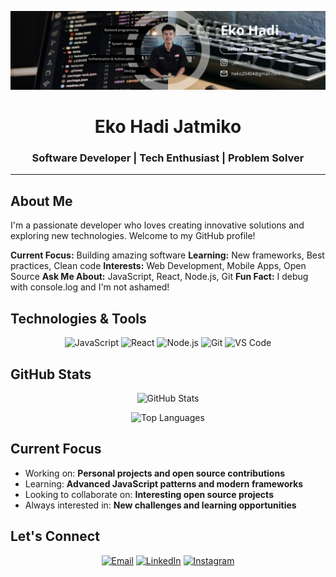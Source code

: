 <div align="center">

![Header](img/git.png)

# Eko Hadi Jatmiko

### Software Developer | Tech Enthusiast | Problem Solver

---

</div>

## About Me

I'm a passionate developer who loves creating innovative solutions and exploring new technologies. Welcome to my GitHub profile!


**Current Focus:** Building amazing software
**Learning:** New frameworks, Best practices, Clean code
**Interests:** Web Development, Mobile Apps, Open Source
**Ask Me About:** JavaScript, React, Node.js, Git
**Fun Fact:** I debug with console.log and I'm not ashamed!

## Technologies & Tools

<div align="center">

![JavaScript](https://img.shields.io/badge/-JavaScript-F7DF1E?style=flat-square&logo=javascript&logoColor=black)
![React](https://img.shields.io/badge/-React-61DAFB?style=flat-square&logo=react&logoColor=black)
![Node.js](https://img.shields.io/badge/-Node.js-339933?style=flat-square&logo=node.js&logoColor=white)
![Git](https://img.shields.io/badge/-Git-F05032?style=flat-square&logo=git&logoColor=white)
![VS Code](https://img.shields.io/badge/-VS%20Code-007ACC?style=flat-square&logo=visual-studio-code&logoColor=white)

</div>

## GitHub Stats

<div align="center">

![GitHub Stats](https://github-readme-stats.vercel.app/api?username=ekohk&show_icons=true&theme=tokyonight&hide_border=true)

![Top Languages](https://github-readme-stats.vercel.app/api/top-langs/?username=ekohk&layout=compact&theme=tokyonight&hide_border=true)

</div>

## Current Focus

- Working on: **Personal projects and open source contributions**
- Learning: **Advanced JavaScript patterns and modern frameworks**
- Looking to collaborate on: **Interesting open source projects**
- Always interested in: **New challenges and learning opportunities**

## Let's Connect

<div align="center">

[![Email](https://img.shields.io/badge/-Email-D14836?style=flat-square&logo=gmail&logoColor=white)](mailto:heko20404@gmail.com)
[![LinkedIn](https://img.shields.io/badge/-LinkedIn-0077B5?style=flat-square&logo=linkedin&logoColor=white)](https://linkedin.com/in/ekohadi)
[![Instagram](https://img.shields.io/badge/-Instagram-E4405F?style=flat-square&logo=instagram&logoColor=white)](https://instagram.com/ekohadi)

</div>

